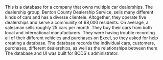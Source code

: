 <!--
Citation for the baseline structure and code for project:
Date: 02/15/2025
Based on:
Source URL: https://github.com/osu-cs340-ecampus/react-starter-app
-->

This is a database for a company that owns multiple car dealerships. The dealership group, Benton County Dealership Service, sells many different kinds of cars and has a diverse clientele. Altogether, they operate five dealerships and serve a community of 98,000 residents. On average, a salesman sells roughly 25 cars per month. They buy their cars from both local and international manufacturers. They were having trouble recording all of their different vehicles and purchases on Excel, so they asked for help creating a database. The database records the individual cars, customers, purchases, different dealerships, as well as the relationships between them. The database and UI was built for BCDS's administrator.